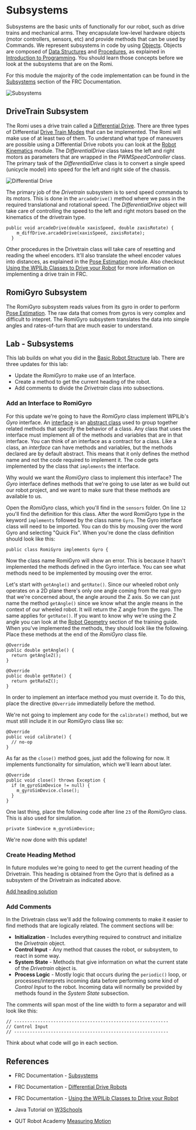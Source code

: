 # Subsystems

Subsystems are the basic units of functionally for our robot, such as drive trains and mechanical arms.  They encapsulate low-level hardware objects (motor controllers, sensors, etc) and provide methods that can be used by Commands.  We represent subsystems in code by using [Objects](../../Programming/objects.md). Objects are composed of [Data Structures](../../Programming/dataStructures.md) and [Procedures](../../Programming/procedures.md), as explained in [Introduction to Programming](../../Programming/introProgramming.md). You should learn those concepts before we look at the subsystems that are on the Romi.  

 For this module the majority of the code implementation can be found in the [Subsystems](https://docs.wpilib.org/en/latest/docs/software/commandbased/subsystems.html) section of the FRC Documentation.  

![Subsystems](../../images/Romi/Romi.012.jpeg)

## DriveTrain Subsystem
The Romi uses a drive train called a [Differential Drive](https://docs.wpilib.org/en/stable/docs/software/actuators/wpi-drive-classes.html#using-the-differentialdrive-class-to-control-differential-drive-robots). There are three types of Differential [Drive Train Modes](https://docs.wpilib.org/en/stable/docs/software/actuators/wpi-drive-classes.html#drive-modes) that can be implemented. The Romi will make use of at least two of them. To understand what type of maneuvers are possible using a Differential Drive robots you can look at the [Robot Kinematics](../../Concepts/Dynamics/kinematics.md) module. The *DifferentialDrive* class takes the left and right motors as parameters that are wrapped in the *PWMSpeedController* class.  The primary task of the *DifferentialDrive* class is to convert a single speed (unicycle model) into speed for the left and right side of the chassis.

![Differential Drive](../../images/Romi/Romi.038.jpeg)

The primary job of the *Drivetrain* subsystem is to send speed commands to its motors.  This is done in the `arcadeDrive()` method where we pass in the required translational and rotational speed.  The *DifferentialDrive* object will take care of controlling the speed to the left and right motors based on the kinematics of the drivetrain type. 

    public void arcadeDrive(double xaxisSpeed, double zaxisRotate) {
        m_diffDrive.arcadeDrive(xaxisSpeed, zaxisRotate);
      }

Other procedures in the Drivetrain class will take care of resetting and reading the wheel encoders.  It'll also translate the wheel encoder values into distances, as explained in the [Pose Estimation](../Concepts/OptimalEstimation/odometry) module.  Also checkout [Using the WPILib Classes to Drive your Robot](https://docs.wpilib.org/en/stable/docs/software/actuators/wpi-drive-classes.html?highlight=speedcontroller#multi-motor-differentialdrive-with-speedcontrollergroups) for more information on implementing a drive train in FRC.

## RomiGyro Subsystem
The RomiGyro subsystem reads values from its gyro in order to perform [Pose Estimation](../../Concepts/OptimalEstimation/poseEstimation.md). The raw data that comes from gyros is very complex and difficult to intepret.  The RomiGyro subsystem translates the data into simple angles and rates-of-turn that are much easier to understand.

## Lab - Subsystems
This lab builds on what you did in the [Basic Robot Structure](romiStructure.md) lab.
There are three updates for this lab:

- Update the *RomiGyro* to make use of an Interface.
- Create a method to get the current heading of the robot.
- Add comments to divide the *Drivetrain* class into subsections.

### Add an Interface to RomiGyro
For this update we're going to have the *RomiGyro* class implement WPILib's *Gyro* interface.  An [interface](https://www.w3schools.com/java/java_interface.asp) is an [abstract class](https://www.w3schools.com/java/java_abstract.asp) used to group together related methods that specify the behavior of a class.  Any class that uses the interface must implement all of the methods and variables that are in that interface. You can think of an interface as a contract for a class.  Like a class, an *interface* can have methods and variables, but the methods declared are by default abstract. This means that it only defines the method name and not the code required to implement it.  The code gets implemented by the class that `implements` the interface.

Why would we want the *RomiGyro* class to implement this interface?  The *Gyro* interface defines methods that we're going to use later as we build out our robot project, and we want to make sure that these methods are available to us.

Open the *RomiGyro* class, which you'll find in the `sensors` folder. On line `12` you'll find the definition for this class.  After the word RomiGyro type in the keyword `implements` followed by the class name `Gyro`.  The Gyro interface class will need to be imported.  You can do this by mousing over the word Gyro and selecting "Quick Fix".  When you're done the class definition should look like this:  

    public class RomiGyro implements Gyro {

Now the class name RomiGyro will show an error.  This is because it hasn't implemented the methods defined in the Gyro interface.  You can see what methods need to be implemented by mousing over the error.  

Let's start with `getAngle()` and `getRate()`.  Since our wheeled robot only operates on a 2D plane there's only one angle coming from the real gyro that we're concerned about, the angle around the Z axis.  So we can just name the method `getAngle()` since we know what the angle means in the context of our wheeled robot.  It will return the Z angle from the gyro.  The same applies for `getRate()`. If you want to know why we're using the Z angle you can look at the [Robot Geometry](../../Concepts/Dynamics/geometry.md) section of the training guide.  When you've implemented the methods, they should look like the following.  Place these methods at the end of the *RomiGyro* class file.

    @Override
    public double getAngle() {
      return getAngleZ();
    }

    @Override
    public double getRate() {
      return getRateZ();
    }

In order to implement an interface method you must override it. To do this, place the directive `@Override` immediatelly before the method.  

We're not going to implement any code for the `calibrate()` method, but we must still include it in our RomiGyro class like so:

    @Override
    public void calibrate() {
      // no-op
    }

As far as the `close()` method goes, just add the following for now.  It implements functionality for simulation, which we'll learn about later.  

    @Override
    public void close() throws Exception {
      if (m_gyroSimDevice != null) {
        m_gyroSimDevice.close();
      }
    }

One last thing, place the following code after line `23` of the *RomiGyro* class.  This is also used for simulation.

    private SimDevice m_gyroSimDevice;

We're now done with this update!

<!-- [RomiGyro Interface solution](solutionRomiGyro.md) -->

### <a name="heading"></a>Create Heading Method
In future modules we're going to need to get the current heading of the Drivetrain.  This heading is obtained from the Gyro that is defined as a subsystem of the Drivetrain as indicated above.

[Add heading solution](solutionCreateHeading.md)

### Add Comments
In the Drivetrain class we'll add the following comments to make it easier to find methods that are logically related.  The comment sections will be:

- **Initialization** - Includes everything required to construct and initialize the *Drivetrain* object.
- **Control Input** - Any method that causes the robot, or subsystem, to react in some way.
- **System State** - Methods that give information on what the current state of the *Drivetrain*  object is.
- **Process Logic** - Mostly logic that occurs during the `periodic()` loop, or processes/interprets incoming data before performing some kind of *Control Input* to the robot.  Incoming data will normally be provided by methods found in the *System State* subsection.

The comments will span most of the line width to form a separator and will look like this:

    // -----------------------------------------------------------
    // Control Input
    // -----------------------------------------------------------

Think about what code will go in each section.

## References
- FRC Documentation - [Subsystems](https://docs.wpilib.org/en/latest/docs/software/commandbased/subsystems.html)

- FRC Documentation - [Differential Drive Robots](https://docs.wpilib.org/en/stable/docs/software/actuators/wpi-drive-classes.html)

- FRC Documentation - [Using the WPILib Classes to Drive your Robot](https://docs.wpilib.org/en/stable/docs/software/actuators/wpi-drive-classes.html?highlight=speedcontroller#multi-motor-differentialdrive-with-speedcontrollergroups)

- Java Tutorial on [W3Schools](https://www.w3schools.com/java/default.asp)

- QUT Robot Academy [Measuring Motion](https://robotacademy.net.au/masterclass/measuring-motion/)